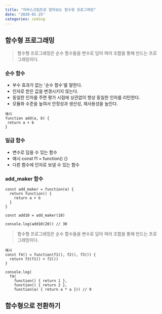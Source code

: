```yaml
---
title: "자바스크립트로 알아보는 함수형 프로그래밍"
date: "2020-01-25"
categories: coding
---
```


## 함수형 프로그래밍
> 함수형 프로그래밍은 순수 함수들을 변수로 담아 여러 조합을 통해 만드는 프로그래밍이다.

### 순수 함수
- 부수 효과가 없는 '순수 함수'를 말한다.
- 인자로 받은 값을 변경시키지 않는다.
- 동일한 인자를 주면 평가 시점에 상관없이 항상 동일한 인자를 리턴한다.
- 모듈화 수준을 높여서 안정성과 생산성, 재사용성을 높인다.

```
예시
function add(a, b) {
 return a + b
}
```

### 일급 함수
- 변수로 담을 수 있는 함수
- 예시
const f1 = function() {}
- 다른 함수에 인자로 보낼 수 있는 함수

### add_maker 함수
```
const add_maker = function(a) {
  return function() {
    return a + b
  }
}

const add10 = add_maker(10)

console.log(add10(20)) // 30
```

> 함수형 프로그래밍은 순수 함수들을 변수로 담아 여러 조합을 통해 만드는 프로그래밍이다.

```
예시
const f4() = function(f1(), f2(), f3()) {
  return f3(f1() + f2())
}

console.log(
  f4(
    function() { return 1 },
    function() { return 2 },
    function(a) { return a * a })) // 9
```

## 함수형으로 전환하기
